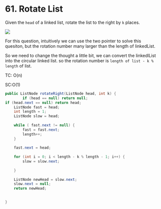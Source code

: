 # 61. Rotate List

Given the `head` of a linked list, rotate the list to the right by `k` places.



![](https://assets.leetcode.com/uploads/2020/11/13/rotate1.jpg)

For this question, intuitively we can use the two pointer to solve this quesiton, but the rotation number many larger than the length of linkedList.&#x20;

So we need to change the thought a little bit, we can convert the linkedlList into the circular linked list. so the rotation number is `length of list - k % length` of list.

TC: O(n)

SC:O(1)

```java
public ListNode rotateRight(ListNode head, int k) {
        if (head == null) return null;
if (head.next == null) return head;
    ListNode fast = head;
    int length = 1;
    ListNode slow = head;
    
    while ( fast.next != null) {
        fast = fast.next;
        length++;
    }
    
    fast.next = head;
    
    for (int i = 0; i < length - k % length - 1; i++) {
        slow = slow.next;
        
    }
    
    ListNode newHead = slow.next;
    slow.next = null;
    return newHead;
    
    
}
```
